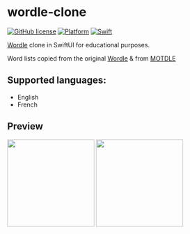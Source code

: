 # wordle-clone
[![GitHub license](https://img.shields.io/github/license/erikolsson/wordle-clone)](https://github.com/erikolsson/wordle-clone/blob/main/LICENSE)
[![Platform](https://img.shields.io/badge/plateform-iOS-yellow)](https://github.com/erikolsson/wordle-clone)
[![Swift](https://img.shields.io/badge/swift-5%2B-orange)](https://swift.org)

[Wordle](https://www.powerlanguage.co.uk/wordle/) clone in SwiftUI for educational purposes.

Word lists copied from the original [Wordle](https://www.powerlanguage.co.uk/wordle/) & from [MOTDLE](https://github.com/renaudbedard/wordle-fr)


## Supported languages:
- English
- French

## Preview
<img src="https://user-images.githubusercontent.com/352982/150317527-af01377e-ddbc-4d77-8ea5-ad3756e6435e.PNG" width="200">
<img src="https://user-images.githubusercontent.com/352982/150317516-e6464275-add6-429c-9b40-8cfb334c0255.PNG" width="200">

